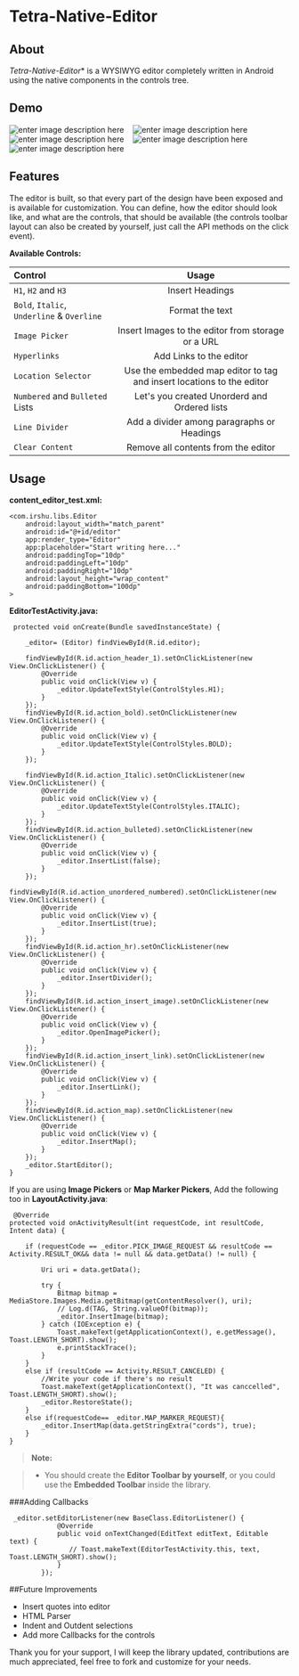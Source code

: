 Tetra-Native-Editor
===================




About
-------------


*Tetra-Native-Editor** is a WYSIWYG editor completely written in Android using the native components in the controls tree.




Demo
-------------

![enter image description here](/screens/gif-1.gif)&nbsp;&nbsp;&nbsp;&nbsp;![enter image description here](/screens/gif-2.gif)&nbsp;&nbsp;&nbsp;&nbsp;![enter image description here](/screens/gif-3.gif)&nbsp;&nbsp;&nbsp;&nbsp;![enter image description here](https://scontent-kul1-1.xx.fbcdn.net/v/t1.0-9/13227159_269389593411500_6219375228375154304_n.jpg?oh=f6b5fe0ab000d0eb89915d0147ff24ef&oe=579B3038)&nbsp;&nbsp;&nbsp; ![enter image description here](https://scontent-kul1-1.xx.fbcdn.net/v/t1.0-9/13177651_269390020078124_2120913121972781573_n.jpg?oh=4a94f50c352330007063dc7dd092da0d&oe=57E6CE25)  


Features
-------------

The editor is built, so that every part of the design have been exposed and is available for customization. You can define, how the editor should look like, and what are the controls, that should be available (the controls toolbar layout can also be created by yourself, just call the API methods on the click event).

**Available Controls:**

| Control     | Usage |
| :------- | :-----: |
| `H1`,  `H2` and `H3` | Insert Headings | 
| `Bold`, `Italic`, `Underline` & `Overline`    | Format the text   | 
| `Image Picker`| Insert Images to the editor from storage or a URL    | 
| `Hyperlinks` | Add Links to the editor
|`Location Selector` | Use the embedded map editor to tag and insert locations to the editor |
|`Numbered` and `Bulleted` Lists | Let's you created Unorderd and Ordered lists |
|`Line Divider` | Add a divider among paragraphs or Headings
|`Clear Content` | Remove all contents from the editor



Usage
-------------------

**content_editor_test.xml:**

  

    <com.irshu.libs.Editor
        android:layout_width="match_parent"
        android:id="@+id/editor"
        app:render_type="Editor"
        app:placeholder="Start writing here..."
        android:paddingTop="10dp"
        android:paddingLeft="10dp"
        android:paddingRight="10dp"
        android:layout_height="wrap_content"
        android:paddingBottom="100dp"
    >

**EditorTestActivity.java:**


	 

 

     protected void onCreate(Bundle savedInstanceState) {

        _editor= (Editor) findViewById(R.id.editor);
        
        findViewById(R.id.action_header_1).setOnClickListener(new View.OnClickListener() {
            @Override
            public void onClick(View v) {
                _editor.UpdateTextStyle(ControlStyles.H1);
            }
        });
        findViewById(R.id.action_bold).setOnClickListener(new View.OnClickListener() {
            @Override
            public void onClick(View v) {
                _editor.UpdateTextStyle(ControlStyles.BOLD);
            }
        });

        findViewById(R.id.action_Italic).setOnClickListener(new View.OnClickListener() {
            @Override
            public void onClick(View v) {
                _editor.UpdateTextStyle(ControlStyles.ITALIC);
            }
        });
        findViewById(R.id.action_bulleted).setOnClickListener(new View.OnClickListener() {
            @Override
            public void onClick(View v) {
                _editor.InsertList(false);
            }
        });
        findViewById(R.id.action_unordered_numbered).setOnClickListener(new View.OnClickListener() {
            @Override
            public void onClick(View v) {
                _editor.InsertList(true);
            }
        });
        findViewById(R.id.action_hr).setOnClickListener(new View.OnClickListener() {
            @Override
            public void onClick(View v) {
                _editor.InsertDivider();
            }
        });
        findViewById(R.id.action_insert_image).setOnClickListener(new View.OnClickListener() {
            @Override
            public void onClick(View v) {
                _editor.OpenImagePicker();
            }
        });
        findViewById(R.id.action_insert_link).setOnClickListener(new View.OnClickListener() {
            @Override
            public void onClick(View v) {
                _editor.InsertLink();
            }
        });
        findViewById(R.id.action_map).setOnClickListener(new View.OnClickListener() {
            @Override
            public void onClick(View v) {
                _editor.InsertMap();
            }
        });
        _editor.StartEditor();
    }
        
    
        

If you are using **Image Pickers** or **Map Marker Pickers**, Add the following too in **LayoutActivity.java**:

    
     @Override
    protected void onActivityResult(int requestCode, int resultCode, Intent data) {

        if (requestCode == _editor.PICK_IMAGE_REQUEST && resultCode == Activity.RESULT_OK&& data != null && data.getData() != null) {

            Uri uri = data.getData();

            try {
                Bitmap bitmap = MediaStore.Images.Media.getBitmap(getContentResolver(), uri);
                // Log.d(TAG, String.valueOf(bitmap));
                _editor.InsertImage(bitmap);
            } catch (IOException e) {
                Toast.makeText(getApplicationContext(), e.getMessage(), Toast.LENGTH_SHORT).show();
                e.printStackTrace();
            }
        }
        else if (resultCode == Activity.RESULT_CANCELED) {
            //Write your code if there's no result
            Toast.makeText(getApplicationContext(), "It was canccelled", Toast.LENGTH_SHORT).show();
            _editor.RestoreState();
        }
        else if(requestCode== _editor.MAP_MARKER_REQUEST){
            _editor.InsertMap(data.getStringExtra("cords"), true);
        }
    }

> **Note:**

> - You should create the **Editor Toolbar by yourself**, or you could use the  **Embedded Toolbar** inside the library.

###Adding Callbacks

     _editor.setEditorListener(new BaseClass.EditorListener() {
                @Override
                public void onTextChanged(EditText editText, Editable text) {
                   // Toast.makeText(EditorTestActivity.this, text,        Toast.LENGTH_SHORT).show();
                }
            });

##Future Improvements


 - Insert quotes into editor
 - HTML Parser
 - Indent and Outdent selections
 - Add more Callbacks for the controls

Thank you for your support,
I will keep the library updated, contributions are much appreciated, feel free to fork and customize for your needs.
